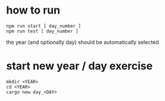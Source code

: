 # how to run

```shell
npm run start [ day_number ]
npm run test [ day_number ]
```

the year (and optionally day) should be automatically selected

# start new year / day exercise

```shell
mkdir <YEAR>
cd <YEAR>
cargo new day_<DAY>
```
